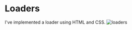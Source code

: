 # Loaders
I've implemented a loader using HTML and CSS.
![loaders](https://github.com/qadirjaved1999/Loaders/assets/108120593/095d60af-8fba-4591-a6cf-de377aa48d96)
